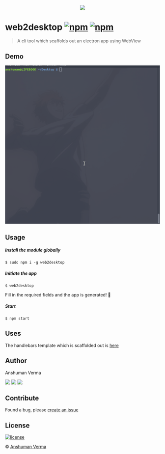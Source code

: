 <p align="center"><img src="https://image.flaticon.com/icons/svg/889/889073.svg" align="center" width="150"></p>

# web2desktop [![npm](https://img.shields.io/npm/v/web2desktop.svg)](https://www.npmjs.com/package/web2desktop) [![npm](https://img.shields.io/npm/dt/web2desktop.svg)](https://www.npmjs.com/package/web2desktop)

>A cli tool which scaffolds out an electron app using WebView

## Demo
<p align="center">
	<img src="./demo.gif" alt="Web2Desktop Demo">
</p>

## Usage

##### Install the module globally
```
$ sudo npm i -g web2desktop
```

##### Initiate the app
```
$ web2desktop
```

Fill in the required fields and the app is generated! :tada:

##### Start
```
$ npm start
```

## Uses

The handlebars template which is scaffolded out is [here](https://github.com/anshumanv/electron-webview-template)

## Author

Anshuman Verma

[<img src="https://image.flaticon.com/icons/svg/34/34238.svg" width="50" padding="10">](https://twitter.com/Anshumaniac12)
[<img src="https://www.shareicon.net/download/2015/11/02/665921_internet.svg" width="50" padding="10">](https://linkedin.com/in/anshumanv12)
[<img src="https://upload.wikimedia.org/wikipedia/commons/9/91/Octicons-mark-github.svg" width="50" padding="10">](https://github.com/anshumanv)

## Contribute
Found a bug, please [create an issue](https://github.com/anshumanv/web2desktop/issues/new)

## License

[![license](https://img.shields.io/github/license/mashape/apistatus.svg)](https://github.com/anshumanv/web2desktop/blob/master/LICENSE)


© [Anshuman Verma](https://github.com/anshumanv)

